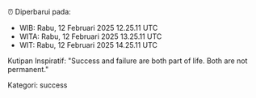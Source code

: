 ⏰ Diperbarui pada:
- WIB: Rabu, 12 Februari 2025 12.25.11 UTC
- WITA: Rabu, 12 Februari 2025 13.25.11 UTC
- WIT: Rabu, 12 Februari 2025 14.25.11 UTC

Kutipan Inspiratif:
"Success and failure are both part of life. Both are not permanent."


Kategori: success

